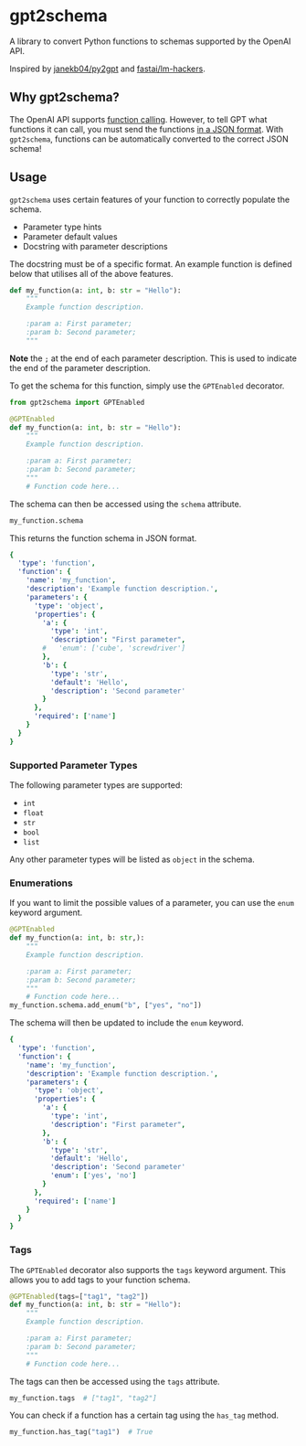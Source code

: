 # gpt2schema

A library to convert Python functions to schemas supported by the OpenAI API.

Inspired by [janekb04/py2gpt](https://github.com/janekb04/py2gpt) and [fastai/lm-hackers](https://github.com/fastai/lm-hackers).

## Why gpt2schema?

The OpenAI API supports [function calling](https://platform.openai.com/docs/guides/function-calling). However, to tell GPT what functions it can call, you must send the functions [in a JSON format](https://platform.openai.com/docs/api-reference/chat/create#chat-create-tool_choice). With `gpt2schema`, functions can be automatically converted to the correct JSON schema!

## Usage

`gpt2schema` uses certain features of your function to correctly populate the schema.

- Parameter type hints
- Parameter default values
- Docstring with parameter descriptions

The docstring must be of a specific format. An example function is defined below that utilises all of the above features. 

```python
def my_function(a: int, b: str = "Hello"):
    """
    Example function description.

    :param a: First parameter;
    :param b: Second parameter;
    """
```

**Note** the `;` at the end of each parameter description. This is used to indicate the end of the parameter description.

To get the schema for this function, simply use the `GPTEnabled` decorator.

```python
from gpt2schema import GPTEnabled

@GPTEnabled
def my_function(a: int, b: str = "Hello"):
    """
    Example function description.

    :param a: First parameter;
    :param b: Second parameter;
    """
    # Function code here...
```

The schema can then be accessed using the `schema` attribute.

```python
my_function.schema
```

This returns the function schema in JSON format.

```yaml
{
  'type': 'function',
  'function': {
    'name': 'my_function',
    'description': 'Example function description.',
    'parameters': {
      'type': 'object',
      'properties': {
        'a': {
          'type': 'int',
          'description': "First parameter",
        #   'enum': ['cube', 'screwdriver']
        },
        'b': {
          'type': 'str',
          'default': 'Hello',
          'description': 'Second parameter'
        }
      },
      'required': ['name']
    }
  }
}
```

### Supported Parameter Types

The following parameter types are supported:

- `int`
- `float`
- `str`
- `bool`
- `list`

Any other parameter types will be listed as `object` in the schema.

### Enumerations

If you want to limit the possible values of a parameter, you can use the `enum` keyword argument.

```python
@GPTEnabled
def my_function(a: int, b: str,):
    """
    Example function description.

    :param a: First parameter;
    :param b: Second parameter;
    """
    # Function code here...
my_function.schema.add_enum("b", ["yes", "no"])
```

The schema will then be updated to include the `enum` keyword.

```yaml
{
  'type': 'function',
  'function': {
    'name': 'my_function',
    'description': 'Example function description.',
    'parameters': {
      'type': 'object',
      'properties': {
        'a': {
          'type': 'int',
          'description': "First parameter",
        },
        'b': {
          'type': 'str',
          'default': 'Hello',
          'description': 'Second parameter'
          'enum': ['yes', 'no']
        }
      },
      'required': ['name']
    }
  }
}

```

### Tags

The `GPTEnabled` decorator also supports the `tags` keyword argument. This allows you to add tags to your function schema.

```python
@GPTEnabled(tags=["tag1", "tag2"])
def my_function(a: int, b: str = "Hello"):
    """
    Example function description.

    :param a: First parameter;
    :param b: Second parameter;
    """
    # Function code here...
```

The tags can then be accessed using the `tags` attribute.

```python
my_function.tags  # ["tag1", "tag2"]
```

You can check if a function has a certain tag using the `has_tag` method.

```python
my_function.has_tag("tag1")  # True
```
